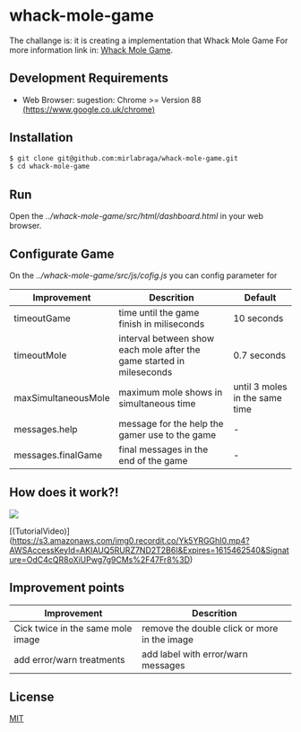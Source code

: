 # whack-mole-game

The challange is: it is creating a implementation that Whack Mole Game
For more information link in: [Whack Mole Game](https://en.wikipedia.org/wiki/Great-circle_distance).

## Development Requirements

- Web Browser: sugestion: Chrome >= Version 88 [(https://www.google.co.uk/chrome)](https://www.google.co.uk/chrome)


## Installation

```bash
$ git clone git@github.com:mirlabraga/whack-mole-game.git
$ cd whack-mole-game
```

## Run

Open the *../whack-mole-game/src/html/dashboard.html* in your web browser.

## Configurate Game

On the *../whack-mole-game/src/js/cofig.js* you can config parameter for


|  Improvement |  Descrition | Default |
|---|---|---|
|  timeoutGame | time until the game finish in miliseconds | 10 seconds |
|  timeoutMole  | interval between show each mole after the game started in mileseconds | 0.7 seconds|
|  maxSimultaneousMole  | maximum mole shows in simultaneous time | until 3 moles in the same time|
|  messages.help  | message for the help the gamer use to the game | - |
|  messages.finalGame  | final messages in the end of the game | - |


## How does it work?!

![](http://g.recordit.co/Yk5YRGGhI0.gif)

[(TutorialVideo)] (https://s3.amazonaws.com/img0.recordit.co/Yk5YRGGhI0.mp4?AWSAccessKeyId=AKIAUQ5RURZ7ND2T2B6I&Expires=1615462540&Signature=OdC4cQR8oXiUPwg7g9CMs%2F47Fr8%3D)

## Improvement points

|  Improvement |  Descrition |
|---|---|
|  Cick twice in the same mole image | remove the double click or more in the image |
|  add error/warn treatments  | add label with error/warn messages |


## License
[MIT](https://choosealicense.com/licenses/mit/)
